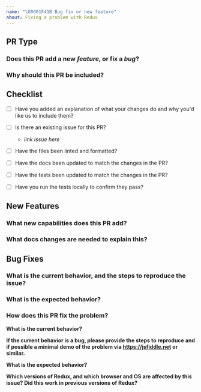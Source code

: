 ```yaml
---
name: "\U0001F41B Bug fix or new feature"
about: Fixing a problem with Redux
---
```



## PR Type

### Does this PR add a new _feature_, or fix a _bug_?



### Why should this PR be included?




## Checklist

- [ ] Have you added an explanation of what your changes do and why you'd like us to include them?
- [ ] Is there an existing issue for this PR?
    - *link issue here*
- [ ] Have the files been linted and formatted?
- [ ] Have the docs been updated to match the changes in the PR?
- [ ] Have the tests been updated to match the changes in the PR?
- [ ] Have you run the tests locally to confirm they pass?


## New Features

### What new capabilities does this PR add?


### What docs changes are needed to explain this?



## Bug Fixes

### What is the current behavior, and the steps to reproduce the issue?


### What is the expected behavior?



### How does this PR fix the problem?

**What is the current behavior?**

**If the current behavior is a bug, please provide the steps to reproduce and if possible a minimal demo of the problem via https://jsfiddle.net or similar.**

**What is the expected behavior?**

**Which versions of Redux, and which browser and OS are affected by this issue? Did this work in previous versions of Redux?**
